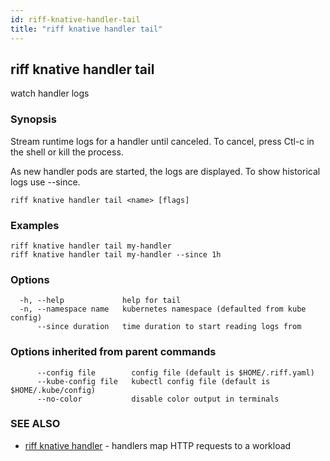 ```yaml
---
id: riff-knative-handler-tail
title: "riff knative handler tail"
---
```

## riff knative handler tail

watch handler logs

### Synopsis

Stream runtime logs for a handler until canceled. To cancel, press Ctl-c in the
shell or kill the process.

As new handler pods are started, the logs are displayed. To show historical logs
use --since.

```
riff knative handler tail <name> [flags]
```

### Examples

```
riff knative handler tail my-handler
riff knative handler tail my-handler --since 1h
```

### Options

```
  -h, --help             help for tail
  -n, --namespace name   kubernetes namespace (defaulted from kube config)
      --since duration   time duration to start reading logs from
```

### Options inherited from parent commands

```
      --config file        config file (default is $HOME/.riff.yaml)
      --kube-config file   kubectl config file (default is $HOME/.kube/config)
      --no-color           disable color output in terminals
```

### SEE ALSO

* [riff knative handler](riff_knative_handler.md)	 - handlers map HTTP requests to a workload

